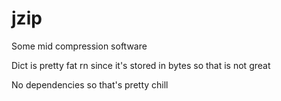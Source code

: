 # jzip
Some mid compression software

Dict is pretty fat rn since it's stored in bytes so that is not great

No dependencies so that's pretty chill
